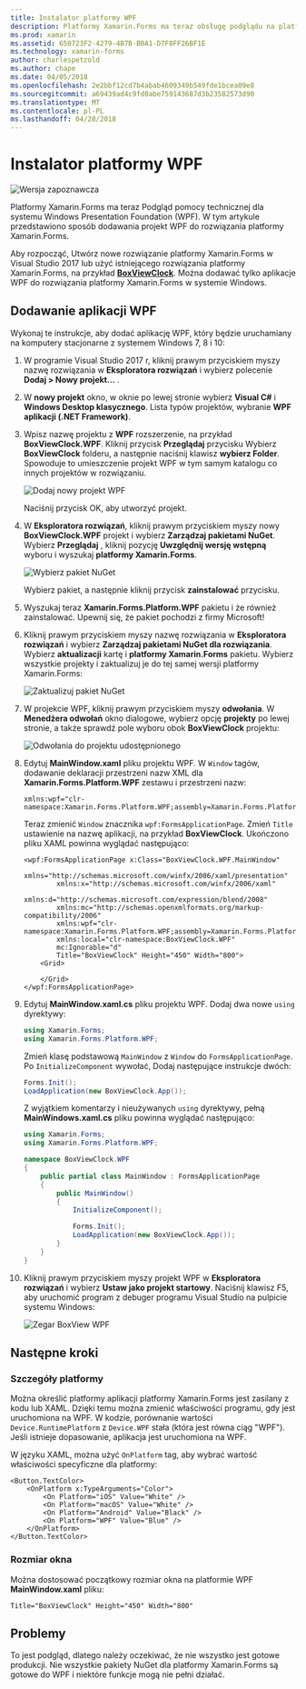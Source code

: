 ```yaml
---
title: Instalator platformy WPF
description: Platformy Xamarin.Forms ma teraz obsługę podglądu na platformie WPF
ms.prod: xamarin
ms.assetid: 650723F2-4279-4B7B-B0A1-D7F8FF26BF1E
ms.technology: xamarin-forms
author: charlespetzold
ms.author: chape
ms.date: 04/05/2018
ms.openlocfilehash: 2e2bbf12cd7b4abab4609349b549fde1bcea09e8
ms.sourcegitcommit: a69439ad4c9fd0abe759143687d3b23582573d90
ms.translationtype: MT
ms.contentlocale: pl-PL
ms.lasthandoff: 04/28/2018
---
```

# <a name="wpf-platform-setup"></a>Instalator platformy WPF

![Wersja zapoznawcza](~/media/shared/preview.png)

Platformy Xamarin.Forms ma teraz Podgląd pomocy technicznej dla systemu Windows Presentation Foundation (WPF). W tym artykule przedstawiono sposób dodawania projekt WPF do rozwiązania platformy Xamarin.Forms.

Aby rozpocząć, Utwórz nowe rozwiązanie platformy Xamarin.Forms w Visual Studio 2017 lub użyć istniejącego rozwiązania platformy Xamarin.Forms, na przykład [ **BoxViewClock**](https://developer.xamarin.com/samples/xamarin-forms/BoxView/BoxViewClock/). Można dodawać tylko aplikacje WPF do rozwiązania platformy Xamarin.Forms w systemie Windows.

## <a name="adding-a-wpf-app"></a>Dodawanie aplikacji WPF

Wykonaj te instrukcje, aby dodać aplikację WPF, który będzie uruchamiany na komputery stacjonarne z systemem Windows 7, 8 i 10:

1. W programie Visual Studio 2017 r, kliknij prawym przyciskiem myszy nazwę rozwiązania w **Eksploratora rozwiązań** i wybierz polecenie **Dodaj > Nowy projekt...** .

2. W **nowy projekt** okno, w oknie po lewej stronie wybierz **Visual C#** i **Windows Desktop klasycznego**. Lista typów projektów, wybranie **WPF aplikacji (.NET Framework)**. 

3. Wpisz nazwę projektu z **WPF** rozszerzenie, na przykład **BoxViewClock.WPF**. Kliknij przycisk **Przeglądaj** przycisku Wybierz **BoxViewClock** folderu, a następnie naciśnij klawisz **wybierz Folder**. Spowoduje to umieszczenie projekt WPF w tym samym katalogu co innych projektów w rozwiązaniu.

    ![Dodaj nowy projekt WPF](wpf-images/add-new-project.png "dodać nowy projekt WPF")

    Naciśnij przycisk OK, aby utworzyć projekt.

4. W **Eksploratora rozwiązań**, kliknij prawym przyciskiem myszy nowy **BoxViewClock.WPF** projekt i wybierz **Zarządzaj pakietami NuGet**. Wybierz **Przeglądaj** , kliknij pozycję **Uwzględnij wersję wstępną** wyboru i wyszukaj **platformy Xamarin.Forms**.

    ![Wybierz pakiet NuGet](wpf-images/select-nuget-package.png "wybierz pakiet NuGet")

    Wybierz pakiet, a następnie kliknij przycisk **zainstalować** przycisku.

5. Wyszukaj teraz **Xamarin.Forms.Platform.WPF** pakietu i że również zainstalować. Upewnij się, że pakiet pochodzi z firmy Microsoft!

6. Kliknij prawym przyciskiem myszy nazwę rozwiązania w **Eksploratora rozwiązań** i wybierz **Zarządzaj pakietami NuGet dla rozwiązania**. Wybierz **aktualizacji** kartę i **platformy Xamarin.Forms** pakietu. Wybierz wszystkie projekty i zaktualizuj je do tej samej wersji platformy Xamarin.Forms:

    ![Zaktualizuj pakiet NuGet](wpf-images/update-nuget-package.png "zaktualizuj pakiet NuGet") 

7. W projekcie WPF, kliknij prawym przyciskiem myszy **odwołania**. W **Menedżera odwołań** okno dialogowe, wybierz opcję **projekty** po lewej stronie, a także sprawdź pole wyboru obok **BoxViewClock** projektu:

    ![Odwołania do projektu udostępnionego](wpf-images/reference-shared-project.png "odwołania do projektu udostępnionego")

8. Edytuj **MainWindow.xaml** pliku projektu WPF. W `Window` tagów, dodawanie deklaracji przestrzeni nazw XML dla **Xamarin.Forms.Platform.WPF** zestawu i przestrzeni nazw:

    ```xaml
    xmlns:wpf="clr-namespace:Xamarin.Forms.Platform.WPF;assembly=Xamarin.Forms.Platform.WPF"
    ```

    Teraz zmienić `Window` znacznika `wpf:FormsApplicationPage`. Zmień `Title` ustawienie na nazwę aplikacji, na przykład **BoxViewClock**. Ukończono pliku XAML powinna wyglądać następująco:

    ```xaml
    <wpf:FormsApplicationPage x:Class="BoxViewClock.WPF.MainWindow"
            xmlns="http://schemas.microsoft.com/winfx/2006/xaml/presentation"
            xmlns:x="http://schemas.microsoft.com/winfx/2006/xaml"
            xmlns:d="http://schemas.microsoft.com/expression/blend/2008"
            xmlns:mc="http://schemas.openxmlformats.org/markup-compatibility/2006"
            xmlns:wpf="clr-namespace:Xamarin.Forms.Platform.WPF;assembly=Xamarin.Forms.Platform.WPF"
            xmlns:local="clr-namespace:BoxViewClock.WPF"
            mc:Ignorable="d"
            Title="BoxViewClock" Height="450" Width="800">
        <Grid>
        
        </Grid>
    </wpf:FormsApplicationPage>
    ```

9. Edytuj **MainWindow.xaml.cs** pliku projektu WPF. Dodaj dwa nowe `using` dyrektywy:

    ```csharp
    using Xamarin.Forms;
    using Xamarin.Forms.Platform.WPF;
    ```

    Zmień klasę podstawową `MainWindow` z `Window` do `FormsApplicationPage`. Po `InitializeComponent` wywołać, Dodaj następujące instrukcje dwóch:

    ```csharp
    Forms.Init();
    LoadApplication(new BoxViewClock.App());
    ```
    
    Z wyjątkiem komentarzy i nieużywanych `using` dyrektywy, pełną **MainWindows.xaml.cs** pliku powinna wyglądać następująco:

    ```csharp
    using Xamarin.Forms;
    using Xamarin.Forms.Platform.WPF;

    namespace BoxViewClock.WPF
    {
        public partial class MainWindow : FormsApplicationPage
        {
            public MainWindow()
            {
                InitializeComponent();

                Forms.Init();
                LoadApplication(new BoxViewClock.App());
            }
        }
    }
    ```

10. Kliknij prawym przyciskiem myszy projekt WPF w **Eksploratora rozwiązań** i wybierz **Ustaw jako projekt startowy**. Naciśnij klawisz F5, aby uruchomić program z debuger programu Visual Studio na pulpicie systemu Windows:

    ![Zegar BoxView WPF](wpf-images/wpf-boxviewclock.png "zegara BoxView WPF" )

## <a name="next-steps"></a>Następne kroki

### <a name="platform-specifics"></a>Szczegóły platformy

Można określić platformy aplikacji platformy Xamarin.Forms jest zasilany z kodu lub XAML. Dzięki temu można zmienić właściwości programu, gdy jest uruchomiona na WPF. W kodzie, porównanie wartości `Device.RuntimePlatform` z `Device.WPF` stała (która jest równa ciąg "WPF"). Jeśli istnieje dopasowanie, aplikacja jest uruchomiona na WPF.

W języku XAML, można użyć `OnPlatform` tag, aby wybrać wartość właściwości specyficzne dla platformy:

```xaml
<Button.TextColor>
    <OnPlatform x:TypeArguments="Color">
        <On Platform="iOS" Value="White" />
        <On Platform="macOS" Value="White" />
        <On Platform="Android" Value="Black" />
        <On Platform="WPF" Value="Blue" />
    </OnPlatform>
</Button.TextColor>
```

### <a name="window-size"></a>Rozmiar okna

Można dostosować początkowy rozmiar okna na platformie WPF **MainWindow.xaml** pliku:

```xaml
Title="BoxViewClock" Height="450" Width="800"
```

## <a name="issues"></a>Problemy

To jest podgląd, dlatego należy oczekiwać, że nie wszystko jest gotowe produkcji. Nie wszystkie pakiety NuGet dla platformy Xamarin.Forms są gotowe do WPF i niektóre funkcje mogą nie pełni działać.

